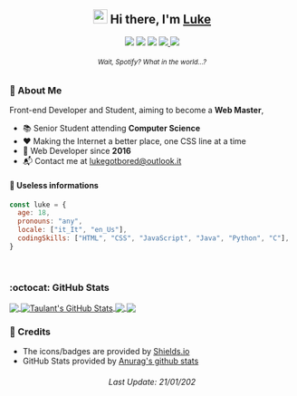 <h2 align="center"><img src="https://media.giphy.com/media/hvRJCLFzcasrR4ia7z/giphy.gif" width="25px"> Hi there, I'm <a href="https://lukegotbored.ml">Luke</a></h2>
<p align="center">
    <a href="#"><img src="https://img.shields.io/badge/LinkedIn-0077B5?style=for-the-badge&logo=linkedin&logoColor=white"></a>
    <a href="https://t.me/lukethewuke"><img src="https://img.shields.io/badge/Telegram-2CA5E0?style=for-the-badge&logo=telegram&logoColor=white" href=""></a> 
    <a href="https://discord.com/users/305771483865546752"><img src="https://img.shields.io/badge/Discord-7289DA?style=for-the-badge&logo=discord&logoColor=white"></a> 
    <a href="https://lukegotbored.ml"><img src="https://img.shields.io/badge/website-000000?style=for-the-badge&logo=About.me&logoColor=white"> 
    <a href="https://open.spotify.com/track/4cOdK2wGLETKBW3PvgPWqT"><img src="https://img.shields.io/badge/Spotify-1ED760?&style=for-the-badge&logo=spotify&logoColor=white"></a>
</p>
<h6 align="center"><sup>Wait, Spotify? What in the world...?</sup></h6>

### 🔎 About Me
Front-end Developer and Student, aiming to become a **Web Master**, 
- 📚 Senior Student attending **Computer Science**
- ❤️ Making the Internet a better place, one CSS line at a time 
- 🌱 Web Developer since **2016**
- 📬 Contact me at lukegotbored@outlook.it
   
#### 📃 Useless informations
```javascript
const luke = {
  age: 18,
  pronouns: "any", 
  locale: ["it_It", "en_Us"],
  codingSkills: ["HTML", "CSS", "JavaScript", "Java", "Python", "C"],  // Yes, C
}
```  
<br>
  
### :octocat: GitHub Stats
<a href="https://github.com/lukegotbored">
  <img align="center" src="https://github-readme-stats.vercel.app/api/top-langs/?username=lukegotbored&hide=tex&title_color=ffffff&text_color=c9cacc&icon_color=blueviolet&bg_color=1d1f21&langs_count=3" />
</a>
<a href="https://github.com/lukegotbored">
  <img align="center" src="https://github-readme-stats.vercel.app/api?username=lukegotbored&show_icons=true&line_height=27&count_private=true&title_color=ffffff&text_color=c9cacc&icon_color=blueviolet&bg_color=1d1f21" alt="Taulant's GitHub Stats" />
</a>

<a href="https://github.com/lukegotbored/Party">
  <img align="center" src="https://github-readme-stats.vercel.app/api/pin/?username=lukegotbored&repo=Party&title_color=ffffff&text_color=c9cacc&icon_color=blueviolet&bg_color=1d1f21" />
</a>


<a href="https://github.com/lukegotbored/taulantxhakli.github.io">
  <img align="center" src="https://github-readme-stats.vercel.app/api/pin/?username=lukegotbored&repo=focus&title_color=ffffff&text_color=c9cacc&icon_color=blueviolet&bg_color=1d1f21" />
</a>  

<br>
  
### 🔗 Credits
- The icons/badges are provided by [Shields.io](https://shields.io/)
- GitHub Stats provided by [Anurag's github stats](https://github.com/anuraghazra/github-readme-stats)

<h6 align="center">
Last Update:
21/01/202
</h6>
